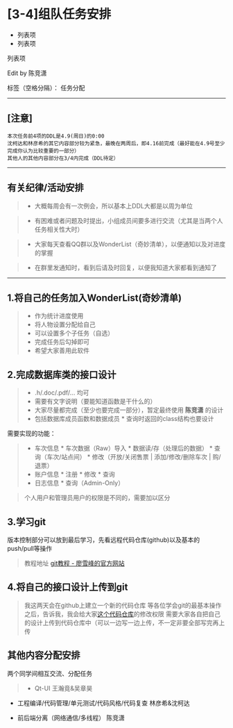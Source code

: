 # [3-4]组队任务安排

 - 列表项
 - 列表项

列表项

Edit by 陈竞潇

标签（空格分隔）： 任务分配

---

## [注意]
    本次任务前4项的DDL是4.9(周日)的0:00
    沈柯达和林彦希的其它内容部分较为紧急，最晚在两周后，即4.16前完成（最好能在4.9号至少完成你认为比较重要的一部分）
    其他人的其他内容部分在3/4内完成（DDL待定）



---
## 有关纪律/活动安排

>* 大概每周会有一次例会，所以基本上DDL大都是以周为单位

>* 有困难或者问题及时提出，小组成员间要多进行交流（尤其是当两个人任务相关性大时）

>* 大家每天查看QQ群以及WonderList（奇妙清单），以便通知以及对进度的掌握

>* 在群里发通知时，看到后请及时回复，以便我知道大家都看到通知了

---

## 1.将自己的任务加入WonderList(奇妙清单)
> * 作为统计进度使用
> * 将人物设置分配给自己
> * 可以设置多个子任务（自选）
> * 完成任务后勾掉即可
> * 希望大家善用此软件

## 2.完成数据库类的接口设计
> * .h/.doc/.pdf/... 均可
> * 需要有文字说明（要能知道函数是干什么的）
> * 大家尽量都完成（至少也要完成一部分），暂定最终使用 **陈竞潇** 的设计
> * 包括数据库成员函数和数据成员
    * 查询时返回的class结构也要设计

需要实现的功能：
> * 车次信息
     * 车次数据（Raw）导入
     * 数据读/存（处理后的数据）
     * 查询（车次/站点间）
     * 修改（开放/关闭售票 | 添加/修改/删除车次 | 购/退票）
> * 账户信息
    * 注册
    * 修改
    * 查询
> * 日志信息
    * 查询（Admin-Only）
    
> 个人用户和管理员用户的权限是不同的，需要加以区分
## 3.学习git

版本控制部分可以放到最后学习，先看远程代码仓库(github)以及基本的push/pull等操作
> 教程地址
[git教程 - 廖雪峰的官方网站][1]


## 4.将自己的接口设计上传到git

> 我这两天会在github上建立一个新的代码仓库
等各位学会git的最基本操作之后，告诉我，我会给大家[这个代码仓库][2]的修改权限
需要大家各自把自己的设计上传到代码仓库中（可以一边写一边上传，不一定非要全部写完再上传


## 其他内容分配安排
两个同学间相互交流、分配任务
> * Qt-UI
    王瀚竟&吴章昊
* 工程编译/代码管理/单元测试/代码风格/代码复查
    林彦希&沈柯达
* 前后端分离（网络通信/多线程）
    陈竞潇


  [1]: http://www.liaoxuefeng.com/wiki/0013739516305929606dd18361248578c67b8067c8c017b000/
  [2]: https://github.com/TimerChen/TrainTickets
